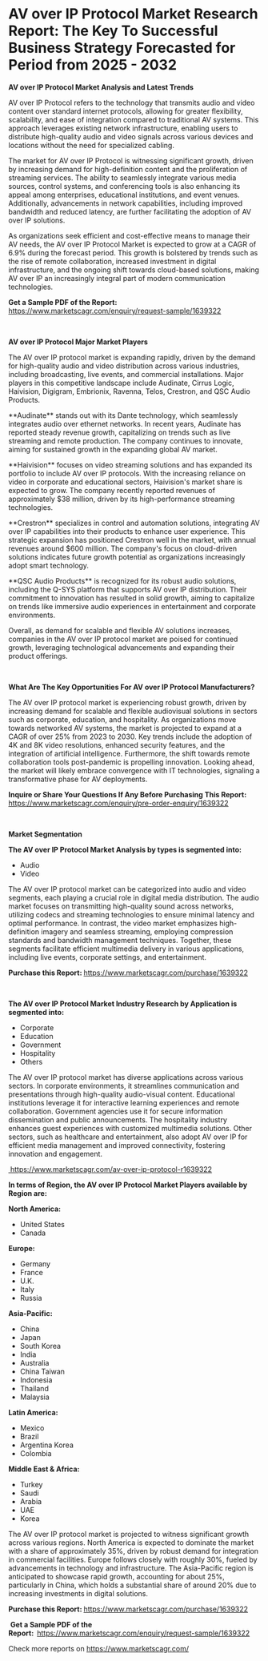 <p><h1>AV over IP Protocol Market Research Report: The Key To Successful Business Strategy Forecasted for Period from 2025 - 2032</h1></p><p><strong>AV over IP Protocol Market Analysis and Latest Trends</strong></p>
<p><p>AV over IP Protocol refers to the technology that transmits audio and video content over standard internet protocols, allowing for greater flexibility, scalability, and ease of integration compared to traditional AV systems. This approach leverages existing network infrastructure, enabling users to distribute high-quality audio and video signals across various devices and locations without the need for specialized cabling.</p><p>The market for AV over IP Protocol is witnessing significant growth, driven by increasing demand for high-definition content and the proliferation of streaming services. The ability to seamlessly integrate various media sources, control systems, and conferencing tools is also enhancing its appeal among enterprises, educational institutions, and event venues. Additionally, advancements in network capabilities, including improved bandwidth and reduced latency, are further facilitating the adoption of AV over IP solutions.</p><p>As organizations seek efficient and cost-effective means to manage their AV needs, the AV over IP Protocol Market is expected to grow at a CAGR of 6.9% during the forecast period. This growth is bolstered by trends such as the rise of remote collaboration, increased investment in digital infrastructure, and the ongoing shift towards cloud-based solutions, making AV over IP an increasingly integral part of modern communication technologies.</p></p>
<p><strong>Get a Sample PDF of the Report:&nbsp;</strong> <a href="https://www.marketscagr.com/enquiry/request-sample/1639322?utm_campaign=2393&utm_medium=2&utm_source=Github&utm_content=ia&utm_term=11032025&utm_id=av-over-ip-protocol">https://www.marketscagr.com/enquiry/request-sample/1639322</a></p>
<p>&nbsp;</p>
<p><strong>AV over IP Protocol Major Market Players</strong></p>
<p><p>The AV over IP protocol market is expanding rapidly, driven by the demand for high-quality audio and video distribution across various industries, including broadcasting, live events, and commercial installations. Major players in this competitive landscape include Audinate, Cirrus Logic, Haivision, Digigram, Embrionix, Ravenna, Telos, Crestron, and QSC Audio Products.</p><p>**Audinate** stands out with its Dante technology, which seamlessly integrates audio over ethernet networks. In recent years, Audinate has reported steady revenue growth, capitalizing on trends such as live streaming and remote production. The company continues to innovate, aiming for sustained growth in the expanding global AV market.</p><p>**Haivision** focuses on video streaming solutions and has expanded its portfolio to include AV over IP protocols. With the increasing reliance on video in corporate and educational sectors, Haivision's market share is expected to grow. The company recently reported revenues of approximately $38 million, driven by its high-performance streaming technologies.</p><p>**Crestron** specializes in control and automation solutions, integrating AV over IP capabilities into their products to enhance user experience. This strategic expansion has positioned Crestron well in the market, with annual revenues around $600 million. The company's focus on cloud-driven solutions indicates future growth potential as organizations increasingly adopt smart technology.</p><p>**QSC Audio Products** is recognized for its robust audio solutions, including the Q-SYS platform that supports AV over IP distribution. Their commitment to innovation has resulted in solid growth, aiming to capitalize on trends like immersive audio experiences in entertainment and corporate environments.</p><p>Overall, as demand for scalable and flexible AV solutions increases, companies in the AV over IP protocol market are poised for continued growth, leveraging technological advancements and expanding their product offerings.</p></p>
<p>&nbsp;</p>
<p><strong>What Are The Key Opportunities For AV over IP Protocol Manufacturers?</strong></p>
<p><p>The AV over IP protocol market is experiencing robust growth, driven by increasing demand for scalable and flexible audiovisual solutions in sectors such as corporate, education, and hospitality. As organizations move towards networked AV systems, the market is projected to expand at a CAGR of over 25% from 2023 to 2030. Key trends include the adoption of 4K and 8K video resolutions, enhanced security features, and the integration of artificial intelligence. Furthermore, the shift towards remote collaboration tools post-pandemic is propelling innovation. Looking ahead, the market will likely embrace convergence with IT technologies, signaling a transformative phase for AV deployments.</p></p>
<p><strong>Inquire or Share Your Questions If Any Before Purchasing This Report:</strong> <a href="https://www.marketscagr.com/enquiry/pre-order-enquiry/1639322?utm_campaign=2393&utm_medium=2&utm_source=Github&utm_content=ia&utm_term=11032025&utm_id=av-over-ip-protocol">https://www.marketscagr.com/enquiry/pre-order-enquiry/1639322</a></p>
<p>&nbsp;</p>
<p><strong>Market Segmentation</strong></p>
<p><strong>The AV over IP Protocol Market Analysis by types is segmented into:</strong></p>
<p><ul><li>Audio</li><li>Video</li></ul></p>
<p><p>The AV over IP protocol market can be categorized into audio and video segments, each playing a crucial role in digital media distribution. The audio market focuses on transmitting high-quality sound across networks, utilizing codecs and streaming technologies to ensure minimal latency and optimal performance. In contrast, the video market emphasizes high-definition imagery and seamless streaming, employing compression standards and bandwidth management techniques. Together, these segments facilitate efficient multimedia delivery in various applications, including live events, corporate settings, and entertainment.</p></p>
<p><strong>Purchase this Report:&nbsp;</strong><a href="https://www.marketscagr.com/purchase/1639322?utm_campaign=2393&utm_medium=2&utm_source=Github&utm_content=ia&utm_term=11032025&utm_id=av-over-ip-protocol">https://www.marketscagr.com/purchase/1639322</a></p>
<p>&nbsp;</p>
<p><strong>The AV over IP Protocol Market Industry Research by Application is segmented into:</strong></p>
<p><ul><li>Corporate</li><li>Education</li><li>Government</li><li>Hospitality</li><li>Others</li></ul></p>
<p><p>The AV over IP protocol market has diverse applications across various sectors. In corporate environments, it streamlines communication and presentations through high-quality audio-visual content. Educational institutions leverage it for interactive learning experiences and remote collaboration. Government agencies use it for secure information dissemination and public announcements. The hospitality industry enhances guest experiences with customized multimedia solutions. Other sectors, such as healthcare and entertainment, also adopt AV over IP for efficient media management and improved connectivity, fostering innovation and engagement.</p></p>
<p><a href="https://www.marketscagr.com/av-over-ip-protocol-r1639322?utm_campaign=2393&utm_medium=2&utm_source=Github&utm_content=ia&utm_term=11032025&utm_id=av-over-ip-protocol">&nbsp;https://www.marketscagr.com/av-over-ip-protocol-r1639322</a></p>
<p><strong>In terms of Region, the AV over IP Protocol Market Players available by Region are:</strong></p>
<p>
    <p> <strong> North America: </strong>
        <ul>
            <li>United States</li>
            <li>Canada</li>
        </ul>
        </p> 
    <p> <strong> Europe: </strong>
        <ul>
            <li>Germany</li>
            <li>France</li>
            <li>U.K.</li>
            <li>Italy</li>
            <li>Russia</li>
        </ul>
        </p> 
    <p> <strong> Asia-Pacific: </strong>
        <ul>
            <li>China</li>
            <li>Japan</li>
            <li>South Korea</li>
            <li>India</li>
            <li>Australia</li>
            <li>China Taiwan</li>
            <li>Indonesia</li>
            <li>Thailand</li>
            <li>Malaysia</li>
        </ul>
        </p> 
    <p> <strong> Latin America: </strong>
        <ul>
            <li>Mexico</li>
            <li>Brazil</li>
            <li>Argentina Korea</li>
            <li>Colombia</li>
        </ul>
        </p> 
    <p> <strong> Middle East & Africa: </strong>
        <ul>
            <li>Turkey</li>
            <li>Saudi</li>
            <li>Arabia</li>
            <li>UAE</li>
            <li>Korea</li>
        </ul>
    </p>
    </p>
<p><p>The AV over IP protocol market is projected to witness significant growth across various regions. North America is expected to dominate the market with a share of approximately 35%, driven by robust demand for integration in commercial facilities. Europe follows closely with roughly 30%, fueled by advancements in technology and infrastructure. The Asia-Pacific region is anticipated to showcase rapid growth, accounting for about 25%, particularly in China, which holds a substantial share of around 20% due to increasing investments in digital solutions.</p></p>
<p><strong>Purchase this Report: </strong><a href="https://www.marketscagr.com/purchase/1639322?utm_campaign=2393&utm_medium=2&utm_source=Github&utm_content=ia&utm_term=11032025&utm_id=av-over-ip-protocol">https://www.marketscagr.com/purchase/1639322</a></p>
<p>&nbsp;<strong>Get a Sample PDF of the Report:&nbsp;&nbsp;</strong><a href="https://www.marketscagr.com/enquiry/request-sample/1639322?utm_campaign=2393&utm_medium=2&utm_source=Github&utm_content=ia&utm_term=11032025&utm_id=av-over-ip-protocol">https://www.marketscagr.com/enquiry/request-sample/1639322</a></p>
<p><strong></strong></p>
<p>Check more reports on <a href="https://www.marketscagr.com/?utm_campaign=2393&utm_medium=2&utm_source=Github&utm_content=ia&utm_term=11032025&utm_id=av-over-ip-protocol">https://www.marketscagr.com/</a></p>